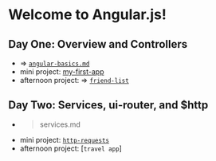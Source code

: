 # Welcome to Angular.js! 

## Day One: Overview and Controllers
- => [`angular-basics.md`](https://github.com/kale-stew/devmtn-notes/blob/master/Angular.js/angular-basics.md)
- mini project: [my-first-app](https://github.com/DevMountain/angular-1-mini)
- afternoon project: => [`friend-list`](https://github.com/kale-stew/devmtn-notes/tree/master/Angular.js/friend-list)

## Day Two: Services, ui-router, and $http
- > services.md
- mini project: [`http-requests`](https://github.com/DevMountain/angular-2-mini)
- afternoon project: [`travel app`] 